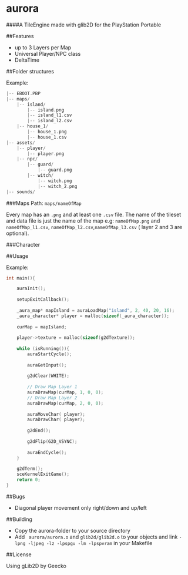 # aurora
####A TileEngine made with glib2D for the PlayStation Portable

##Features
- up to 3 Layers per Map
- Universal Player/NPC class
- DeltaTime

##Folder structures

Example: 

```c
|-- EBOOT.PBP
|-- maps/
	|-- island/
		|-- island.png
		|-- island_l1.csv
		|-- island_l2.csv
	|-- house_1/
		|-- house_1.png
		|-- house_1.csv
|-- assets/
	|-- player/
		|-- player.png
	|-- npc/
		|-- guard/
			|-- guard.png
		|-- witch/
			|-- witch.png
			|-- witch_2.png
|-- sounds/
```

###Maps
Path: `maps/nameOfMap`

Every map has an `.png` and at least one `.csv` file. The name of the tileset and data file is just the name of the map e.g: `nameOfMap.png` and `nameOfMap_l1.csv`, `nameOfMap_l2.csv`,`nameOfMap_l3.csv` ( layer 2 and 3 are optional). 

###Character


##Usage

Example: 

```c
int main(){

	auraInit();
	
	setupExitCallback();
	
	_aura_map* mapIsland = auraLoadMap("island", 2, 40, 20, 16);
	_aura_character* player = malloc(sizeof(_aura_character));
	
	curMap = mapIsland;
	
	player->texture = malloc(sizeof(g2dTexture));    
	
	while (isRunning()){
		auraStartCycle();
		
		auraGetInput();
		
		g2dClear(WHITE);
		
		// Draw Map Layer 1
		auraDrawMap(curMap, 1, 0, 0);
		// Draw Map Layer 2
		auraDrawMap(curMap, 2, 0, 0);
		
		auraMoveChar( player);
		auraDrawChar( player);
		    
		g2dEnd();
		
		g2dFlip(G2D_VSYNC);
		
		auraEndCycle();
	}
	
	g2dTerm();
	sceKernelExitGame();
	return 0;
}
```

##Bugs
- Diagonal player movement only right/down and up/left


##Building
- Copy the aurora-folder to your source directory
-  Add ` aurora/aurora.o` and `glib2d/glib2d.o` to your objects and link `-lpng -ljpeg -lz -lpspgu -lm -lpspvram` in your Makefile

##License

Using gLib2D by Geecko